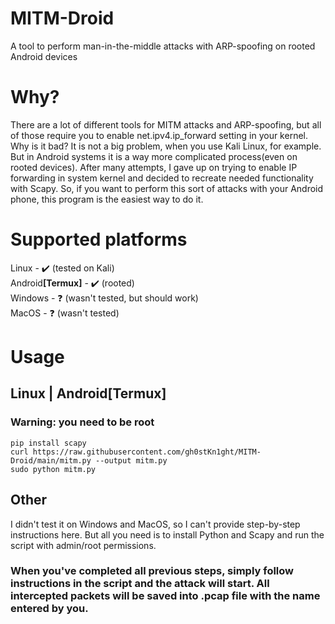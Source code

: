 # MITM-Droid
A tool to perform man-in-the-middle attacks with ARP-spoofing on rooted Android devices
# Why?
There are a lot of different tools for MITM attacks and ARP-spoofing, but all of those require you to enable net.ipv4.ip_forward setting in your kernel. Why is it bad? It is not a big problem, when you use Kali Linux, for example. But in Android systems it is a way more complicated process(even on rooted devices). After many attempts, I gave up on trying to enable IP forwarding in system kernel and decided to recreate needed functionality with Scapy. So, if you want to perform this sort of attacks with your Android phone, this program is the easiest way to do it.
# Supported platforms
Linux - ✔️ (tested on Kali)<br>
Android<b>[Termux]</b> - ✔️ (rooted)<br>
Windows - ❓ (wasn't tested, but should work)<br>
MacOS - ❓ (wasn't tested)
# Usage
## Linux | Android[Termux]
### Warning: you need to be root
```
pip install scapy
curl https://raw.githubusercontent.com/gh0stKn1ght/MITM-Droid/main/mitm.py --output mitm.py
sudo python mitm.py
```
## Other
I didn't test it on Windows and MacOS, so I can't provide step-by-step instructions here. But all you need is to install Python and Scapy and run the script with admin/root permissions.<br>
### When you've completed all previous steps, simply follow instructions in the script and the attack will start. All intercepted packets will be saved into .pcap file with the name entered by you.
